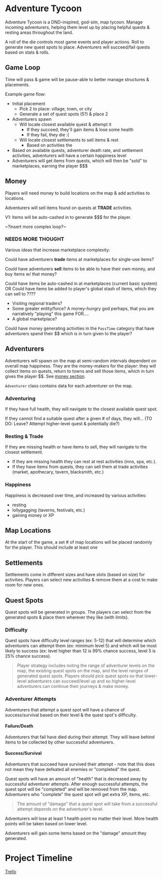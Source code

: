 # Adventure Tycoon

Adventure Tycoon is a DND-inspired, god-sim, map tycoon. Manage incoming adventurers, helping them level up by placing helpful quests & resting areas throughout the land. 

A roll of the die controls most game events and player actions. 
Roll to generate new quest spots to place. 
Adventurers will succeed/fail quests based on stats & rolls. 

## Game Loop

Time will pass & game will be pause-able to better manage structures & placements. 

Example game flow: 
- Initial placement
  - Pick 2 to place: village, town, or city
  - Generate a set of quest spots (5?) & place 2
- Adventurers spawn
  - Will locate closest available quest & attempt it
    - If they succeed, they'll gain items & lose some health
    - If they fail, they die :(
  - Will locate closest settlements to sell items & rest
    - Based on activities the 
- Based on available quests, adventurer death rate, and settlement activities, adventurers will have a certain happiness level
- Adventurers will get items from quests, which will then be "sold" to marketplaces, earning the player $$$

## Money

Players will need money to build locations on the map & add activities to locations.

Adventurers will sell items found on quests at **TRADE** activities.

V1: Items will be auto-cashed in to generate $$$ for the player.

~?insert more complex loop?~

### NEEDS MORE THOUGHT

Various ideas that increase marketplace complexity:

Could have adventurers **trade** items at marketplaces for single-use items?

Could have adventurers **sell** items to be able to have their own money, and buy items w/ that money? 

Could have items be auto-cashed in at marketplaces (current basic system)
OR
Could have items be added to player's global stash of items, which they can sell to ???? 
- Visiting regional traders?
- Some greater entity/force? A money-hungry god perhaps, that you are narratively "playing" this game FOR....
- A global marketplace?

Could have money generating activities in the `PassTime` category that have adventurers spend their $$ which is in turn given to the player?

## Adventurers

Adventurers will spawn on the map at semi-random intervals dependent on overall map happiness. 
They are the money-makers for the player: they will collect items on quests, return to towns and sell those items, which in turn gives the player $$. See [money section](#money).

`Adventurer` class contains data for each adventurer on the map.

### Adventuring

If they have full health, they will navigate to the closest available quest spot. 

If they cannot find a suitable quest after a given # of days, they will... (TO DO: Leave? Attempt higher-level quest & potentially die?)

### Resting & Trade

If they are missing health or have items to sell, they will navigate to the closest settlement. 

- If they are missing health they can rest at rest activities (inns, spa, etc.). 
- If they have items from quests, they can sell them at trade activities (market, apothecary, tavern, blacksmith, etc.)

### Happiness

Happiness is decreased over time, and increased by various activities: 
- resting
- lollygagging (taverns, festivals, etc.)
- gaining money or XP

## Map Locations

At the start of the game, a set # of map locations will be placed randomly for the player. This should include at least one 
 
## Settlements

Settlements come in different sizes and have slots (based on size) for activities.
Players can select new activities & remove them at a cost to make room for new ones.

## Quest Spots

Quest spots will be generated in groups. The players can select from the generated spots & place them wherever they like (with limits). 

### Difficulty

Quest spots have difficulty level ranges (ex: 5-12) that will determine which adventurers can attempt them (ex: minimum level 5) and which will be most likely to success (ex: level higher than 12 is 99% chance success, level 5 is 25% chance success). 

> Player strategy includes noting the range of adventurer levels on the map, the existing quest spots on the map, and the level ranges of generated quest spots. Players should pick quest spots so that lower-level adventurers can succeed/level up and so higher-level adventurers can continue their journeys & make money.

### Adventurer Attempts

Adventurers that attempt a quest spot will have a chance of success/survival based on their level & the quest spot's difficulty. 

#### Failure/Death

Adventurers that fail have died during their attempt. They will leave behind items to be collected by other successful adventurers.

#### Success/Survival

Adventurers that succeed have survived their attempt - note that this does not mean they have defeated all enemies or "completed" the quest.

Quest spots will have an amount of "health" that is decreased away by successful adventurer attempts. After enough successful attempts, the quest spot will be "completed" and will be removed from the map. Adventurers who "complete" the quest spot will get extra XP, items, etc. 

> The amount of "damage" that a quest spot will take from a successful attempt depends on the adventurer's level. 

Adventurers will lose at least 1 health point no matter their level. More health points will be taken based on lower level. 

Adventurers will gain some items based on the "damage" amount they generated.

# Project Timeline

[Trello](https://trello.com/b/8qGlRU7f/adventure-tycoon)

